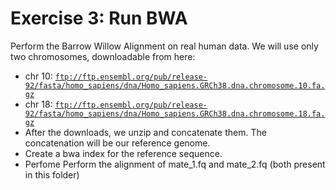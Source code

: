 # Exercise 3: Run BWA
Perform the Barrow Willow Alignment on real human data. We will use only two chromosomes, downloadable from here: 
* chr 10: [`ftp://ftp.ensembl.org/pub/release-92/fasta/homo_sapiens/dna/Homo_sapiens.GRCh38.dna.chromosome.10.fa.gz`](ftp://ftp.ensembl.org/pub/release-92/fasta/homo_sapiens/dna/Homo_sapiens.GRCh38.dna.chromosome.10.fa.gz)
* chr 18: [`ftp://ftp.ensembl.org/pub/release-92/fasta/homo_sapiens/dna/Homo_sapiens.GRCh38.dna.chromosome.18.fa.gz`](ftp://ftp.ensembl.org/pub/release-92/fasta/homo_sapiens/dna/Homo_sapiens.GRCh38.dna.chromosome.18.fa.gz)
* After the downloads, we unzip and concatenate them. The concatenation will be our reference genome.
* Create a bwa index for the reference sequence.
* Perfome Perform the alignment of mate_1.fq and mate_2.fq (both present in this folder)
